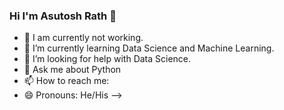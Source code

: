 ### Hi I'm Asutosh Rath 👋


- 🔭 I am currently not working.
- 🌱 I’m currently learning Data Science and Machine Learning.
- 🤔 I’m looking for help with Data Science.
- 💬 Ask me about Python
- 📫 How to reach me: 
- 😄 Pronouns: He/His
-->

